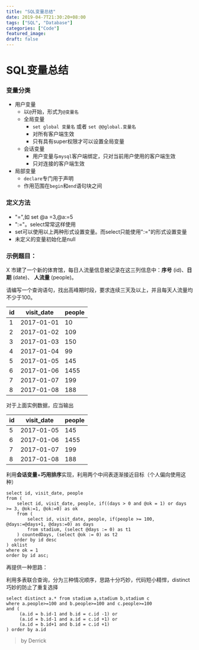 ```yaml
---
title: "SQL变量总结"
date: 2019-04-7T21:30:20+08:00
tags: ["SQL", "Database"]
categories: ["Code"]
featured_image:
draft: false
---
```


# SQL变量总结

### 变量分类

* 用户变量
  * 以`@`开始，形式为`@变量名`
  * 全局变量
    * `set global 变量名` 或者 `set @@global.变量名`
    * 对所有客户端生效
    * 只有具有super权限才可以设置全局变量
  * 会话变量
    * 用户变量与`mysql`客户端绑定，只对当前用户使用的客户端生效
    * 只对连接的客户端生效
* 局部变量
  * `declare`专门用于声明
  * 作用范围在`begin`和`end`语句块之间

### 定义方法

* "=",如 set @a =3,@a:=5
* ":="。select常常这样使用
* set可以使用以上两种形式设置变量。而select只能使用":="的形式设置变量
* 未定义的变量初始化是null

### 示例题目：

X 市建了一个新的体育馆，每日人流量信息被记录在这三列信息中：**序号** (id)、**日期** (date)、 **人流量** (people)。

请编写一个查询语句，找出高峰期时段，要求连续三天及以上，并且每天人流量均不少于100。

| id   | visit_date | people |
| ---- | ---------- | ------ |
| 1    | 2017-01-01 | 10        |
| 2    | 2017-01-02 | 109       |
| 3    | 2017-01-03 | 150       |
| 4    | 2017-01-04 | 99        |
| 5    | 2017-01-05 | 145       |
| 6    | 2017-01-06 | 1455      |
| 7    | 2017-01-07 | 199       |
| 8    | 2017-01-08 | 188   |

对于上面实例数据，应当输出

| id   | visit_date | people |
| ---- | ---------- | ------ |
| 5    | 2017-01-05 | 145       |
| 6    | 2017-01-06 | 1455      |
| 7    | 2017-01-07 | 199       |
| 8    | 2017-01-08 | 188       |



利用**会话变量**+**巧用排序**实现，利用两个中间表逐渐接近目标（个人偏向使用这种）

```mysql
select id, visit_date, people
from (
    select id, visit_date, people, if((days > 0 and @ok = 1) or days >= 3, @ok:=1, @ok:=0) as ok
    from (
        select id, visit_date, people, if(people >= 100, @days:=@days+1, @days:=0) as days
        from stadium, (select @days := 0) as t1
    ) countedDays, (select @ok := 0) as t2
   order by id desc
) oklist
where ok = 1
order by id asc;
```



再提供一种思路：

利用多表联合查询，分为三种情况顺序，思路十分巧妙，代码短小精悍，distinct巧妙的防止了重复选择

```mysql
select distinct a.* from stadium a,stadium b,stadium c
where a.people>=100 and b.people>=100 and c.people>=100
and (
     (a.id = b.id-1 and b.id = c.id -1) or
     (a.id = b.id-1 and a.id = c.id +1) or
     (a.id = b.id+1 and b.id = c.id +1)
) order by a.id
```

> by Derrick